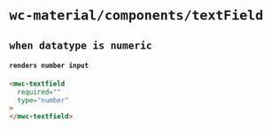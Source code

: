 # `wc-material/components/textField`

## `when datatype is numeric`

####   `renders number input`

```html
<mwc-textfield
  required=""
  type="number"
>
</mwc-textfield>

```

